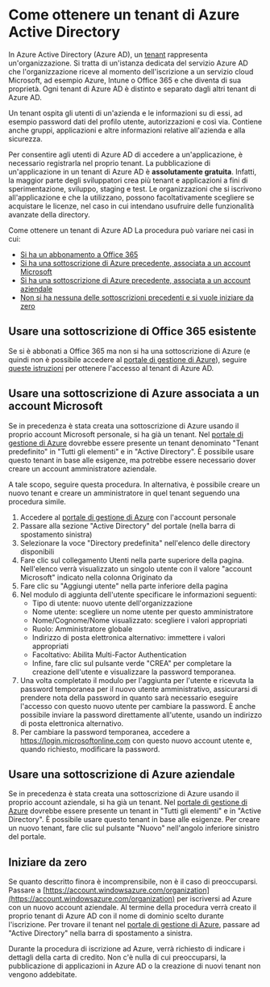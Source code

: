 <properties
	pageTitle="Come ottenere un tenant di Azure AD | Microsoft Azure"
	description="Come ottenere un tenant di Azure Active Directory per la registrazione e la creazione di applicazioni."
	services="active-directory"
	documentationCenter=""
	authors="dstrockis"
	manager="terrylan"
	editor=""/>

<tags
	ms.service="active-directory"
	ms.workload="identity"
	ms.tgt_pltfrm="na"
	ms.devlang="na"
	ms.topic="article"
	ms.date="04/28/2015"
	ms.author="dastrock"/>

# Come ottenere un tenant di Azure Active Directory

In Azure Active Directory (Azure AD), un [tenant](https://msdn.microsoft.com/library/azure/jj573650.aspx#BKMK_WhatIsAnAzureADTenant) rappresenta un'organizzazione. Si tratta di un'istanza dedicata del servizio Azure AD che l'organizzazione riceve al momento dell'iscrizione a un servizio cloud Microsoft, ad esempio Azure, Intune o Office 365 e che diventa di sua proprietà. Ogni tenant di Azure AD è distinto e separato dagli altri tenant di Azure AD.

Un tenant ospita gli utenti di un'azienda e le informazioni su di essi, ad esempio password dati del profilo utente, autorizzazioni e così via. Contiene anche gruppi, applicazioni e altre informazioni relative all'azienda e alla sicurezza.

Per consentire agli utenti di Azure AD di accedere a un'applicazione, è necessario registrarla nel proprio tenant. La pubblicazione di un'applicazione in un tenant di Azure AD è **assolutamente gratuita**. Infatti, la maggior parte degli sviluppatori crea più tenant e applicazioni a fini di sperimentazione, sviluppo, staging e test. Le organizzazioni che si iscrivono all'applicazione e che la utilizzano, possono facoltativamente scegliere se acquistare le licenze, nel caso in cui intendano usufruire delle funzionalità avanzate della directory.

Come ottenere un tenant di Azure AD La procedura può variare nei casi in cui:

- [Si ha un abbonamento a Office 365](#use-an-existing-office-365-subscription)
- [Si ha una sottoscrizione di Azure precedente, associata a un account Microsoft](#use-an-msa-azure-subscription)
- [Si ha una sottoscrizione di Azure precedente, associata a un account aziendale](#use-an-organizational-azure-subscription)
- [Non si ha nessuna delle sottoscrizioni precedenti e si vuole iniziare da zero](#start-from-scratch)

## Usare una sottoscrizione di Office 365 esistente
Se si è abbonati a Office 365 ma non si ha una sottoscrizione di Azure (e quindi non è possibile accedere al [portale di gestione di Azure](https://manage.windowsazure.com)), seguire [queste istruzioni](https://technet.microsoft.com/library/dn832618.aspx) per ottenere l'accesso al tenant di Azure AD.

## Usare una sottoscrizione di Azure associata a un account Microsoft
Se in precedenza è stata creata una sottoscrizione di Azure usando il proprio account Microsoft personale, si ha già un tenant. Nel [portale di gestione di Azure](https://manage.windowsazure.com) dovrebbe essere presente un tenant denominato "Tenant predefinito" in "Tutti gli elementi" e in "Active Directory". È possibile usare questo tenant in base alle esigenze, ma potrebbe essere necessario dover creare un account amministratore aziendale.

A tale scopo, seguire questa procedura. In alternativa, è possibile creare un nuovo tenant e creare un amministratore in quel tenant seguendo una procedura simile.

1.	Accedere al [portale di gestione di Azure](https://manage.windowsazure.com) con l'account personale
2.	Passare alla sezione "Active Directory" del portale (nella barra di spostamento sinistra)
3.	Selezionare la voce "Directory predefinita" nell'elenco delle directory disponibili
4.	Fare clic sul collegamento Utenti nella parte superiore della pagina. Nell'elenco verrà visualizzato un singolo utente con il valore "account Microsoft" indicato nella colonna Originato da
5.	Fare clic su "Aggiungi utente" nella parte inferiore della pagina
6.	Nel modulo di aggiunta dell'utente specificare le informazioni seguenti:
    - Tipo di utente: nuovo utente dell'organizzazione
    - Nome utente: scegliere un nome utente per questo amministratore
    - Nome/Cognome/Nome visualizzato: scegliere i valori appropriati
    - Ruolo: Amministratore globale
    - Indirizzo di posta elettronica alternativo: immettere i valori appropriati
    - Facoltativo: Abilita Multi-Factor Authentication
    - Infine, fare clic sul pulsante verde "CREA" per completare la creazione dell'utente e visualizzare la password temporanea.
7.	Una volta completato il modulo per l'aggiunta per l'utente e ricevuta la password temporanea per il nuovo utente amministrativo, assicurarsi di prendere nota della password in quanto sarà necessario eseguire l'accesso con questo nuovo utente per cambiare la password. È anche possibile inviare la password direttamente all'utente, usando un indirizzo di posta elettronica alternativo.
8.	Per cambiare la password temporanea, accedere a https://login.microsoftonline.com con questo nuovo account utente e, quando richiesto, modificare la password.


## Usare una sottoscrizione di Azure aziendale
Se in precedenza è stata creata una sottoscrizione di Azure usando il proprio account aziendale, si ha già un tenant. Nel [portale di gestione di Azure](https://manage.windowsazure.com) dovrebbe essere presente un tenant in "Tutti gli elementi" e in "Active Directory". È possibile usare questo tenant in base alle esigenze. Per creare un nuovo tenant, fare clic sul pulsante "Nuovo" nell'angolo inferiore sinistro del portale.


## Iniziare da zero
Se quanto descritto finora è incomprensibile, non è il caso di preoccuparsi. Passare a [https://account.windowsazure.com/organization](https://account.windowsazure.com/organization) per iscriversi ad Azure con un nuovo account aziendale. Al termine della procedura verrà creato il proprio tenant di Azure AD con il nome di dominio scelto durante l'iscrizione. Per trovare il tenant nel [portale di gestione di Azure](https://manage.windowsazure.com), passare ad "Active Directory" nella barra di spostamento a sinistra.

Durante la procedura di iscrizione ad Azure, verrà richiesto di indicare i dettagli della carta di credito. Non c'è nulla di cui preoccuparsi, la pubblicazione di applicazioni in Azure AD o la creazione di nuovi tenant non vengono addebitate.

<!---HONumber=58-->